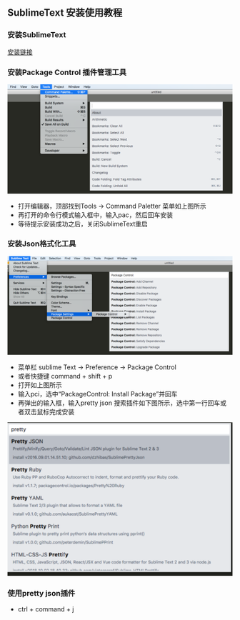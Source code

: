 ## SublimeText 安装使用教程
### 安装SublimeText
[安装链接](https://www.sublimetext.com)
### 安装Package Control 插件管理工具
![](Image/1.png)

+ 打开编辑器，顶部找到Tools -> Command Paletter 菜单如上图所示
+ 再打开的命令行模式输入框中，输入pac，然后回车安装
+ 等待提示安装成功之后，关闭SublimeText重启

### 安装Json格式化工具
![](Image/2.png)

+ 菜单栏 sublime Text -> Preference -> Package Control
+ 或者快捷键 command + shift + p
+ 打开如上图所示
+ 输入pci，选中“PackageControl: Install Package”并回车
+ 再弹出的输入框，输入pretty json 搜索插件如下图所示，选中第一行回车或者双击鼠标完成安装

![](Image/3.png)

### 使用pretty json插件
+ ctrl + command + j